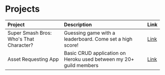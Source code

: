 # Projects

| Project | Description | Link|
|:--------------|:------------------|:-----------|
| Super Smash Bros: Who's That Character? | Guessing game with a leaderboard. Come set a high score! | [Link](https://danpursuit.github.io/ssbu-guess-who)|
| Asset Requesting App | Basic CRUD application on Heroku used between my 20+ guild members | [Link](https://danpursuit.github.io/asset-requests)|
